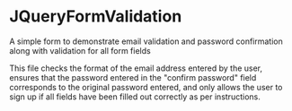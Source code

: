 # JQueryFormValidation
A simple form to demonstrate email validation and password confirmation along with validation for all form fields

This file checks the format of the email address entered by the user, ensures that the password entered in the "confirm password" field corresponds to the original password entered, and only allows the user to sign up if all fields have been filled out correctly as per instructions.
